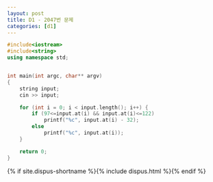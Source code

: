 ```yaml
---
layout: post
title: D1 - 2047번 문제
categories: [d1]
---
```


```cpp
#include<iostream>
#include<string>
using namespace std;


int main(int argc, char** argv)
{
	string input;
	cin >> input;

	for (int i = 0; i < input.length(); i++) {
		if (97<=input.at(i) && input.at(i)<=122)
            printf("%c", input.at(i) - 32);
		else
			printf("%c", input.at(i));
	}

	return 0;
}
```

{% if site.dispus-shortname %}{% include dispus.html %}{% endif %}